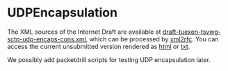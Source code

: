# UDPEncapsulation
The XML sources of the Internet Draft are available at [draft-tuexen-tsvwg-sctp-udp-encaps-cons.xml](draft-tuexen-tsvwg-sctp-udp-encaps-cons.xml), which can be processed by [xml2rfc](http://xml2rfc.ietf.org). You can access the current unsubmitted version rendered as [html](http://xml2rfc.ietf.org/cgi-bin/xml2rfc.cgi?input=&url=https%3A%2F%2Fraw.githubusercontent.com%2Fsctplab%2Frfc6951%2Fmaster%2Fdraft-tuexen-tsvwg-sctp-udp-encaps-cons.xml&modeAsFormat=html%2Fascii&type=towindow&Submit=Submit) or [txt](http://xml2rfc.ietf.org/cgi-bin/xml2rfc.cgi?input=&url=https%3A%2F%2Fraw.githubusercontent.com%2Fsctplab%2Frfc6951bis%2Fmaster%2Fdraft-tuexen-tsvwg-sctp-udp-encaps-cons.xml&modeAsFormat=txt%2Fascii&type=towindow&Submit=Submit).

We possibly add packetdrill scripts for testing UDP encapsulation later.
